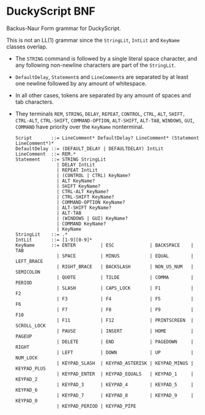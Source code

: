 DuckyScript BNF
===

Backus-Naur Form grammar for DuckyScript.

This is not an LL(1) grammar since the `StringLit`, `IntLit` and `KeyName`
classes overlap.

- The `STRING` command is followed by a single literal space character, and any
  following non-newline characters are part of the `StringLit`.
- `DefaultDelay`, `Statement`s and `LineComment`s are separated by at least one
  newline followed by any amount of whitespace.
- In all other cases, tokens are separated by any amount of spaces and tab
  characters.
- They terminals `REM`, `STRING`, `DELAY`, `REPEAT`, `CONTROL`, `CTRL`, `ALT`,
  `SHIFT, CTRL-ALT`, `CTRL-SHIFT`, `COMMAND-OPTION`, `ALT-SHIFT`, `ALT-TAB`,
  `WINDOWS`, `GUI`, `COMMAND` have priority over the `KeyName` nonterminal.

      Script       ::= LineComment* DefaultDelay? LineComment* (Statement LineComment*)*
      DefaultDelay ::= (DEFAULT_DELAY | DEFAULTDELAY) IntLit
      LineComment  ::= REM.*
      Statement    ::= STRING StringLit
                     | DELAY IntLit
                     | REPEAT IntLit
                     | (CONTROL | CTRL) KeyName?
                     | ALT KeyName?
                     | SHIFT KeyName?
                     | CTRL-ALT KeyName?
                     | CTRL-SHIFT KeyName?
                     | COMMAND-OPTION KeyName?
                     | ALT-SHIFT KeyName?
                     | ALT-TAB
                     | (WINDOWS | GUI) KeyName?
                     | COMMAND KeyName?
                     | KeyName
      StringLit    ::= .*
      IntLit       ::= [1-9][0-9]*
      KeyName      ::= ENTER         | ESC             | BACKSPACE    | TAB
                     | SPACE         | MINUS           | EQUAL        | LEFT_BRACE
                     | RIGHT_BRACE   | BACKSLASH       | NON_US_NUM   | SEMICOLON
                     | QUOTE         | TILDE           | COMMA        | PERIOD
                     | SLASH         | CAPS_LOCK       | F1           | F2
                     | F3            | F4              | F5           | F6
                     | F7            | F8              | F9           | F10
                     | F11           | F12             | PRINTSCREEN  | SCROLL_LOCK
                     | PAUSE         | INSERT          | HOME         | PAGEUP
                     | DELETE        | END             | PAGEDOWN     | RIGHT
                     | LEFT          | DOWN            | UP           | NUM_LOCK
                     | KEYPAD_SLASH  | KEYPAD_ASTERISK | KEYPAD_MINUS | KEYPAD_PLUS
                     | KEYPAD_ENTER  | KEYPAD_EQUALS   | KEYPAD_1     | KEYPAD_2
                     | KEYPAD_3      | KEYPAD_4        | KEYPAD_5     | KEYPAD_6
                     | KEYPAD_7      | KEYPAD_8        | KEYPAD_9     | KEYPAD_0
                     | KEYPAD_PERIOD | KEYPAD_PIPE
